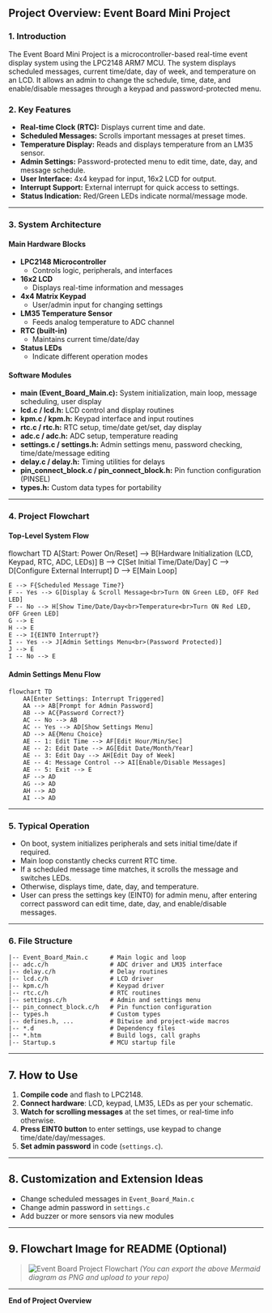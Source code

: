 ## Project Overview: Event Board Mini Project

### 1. Introduction

The Event Board Mini Project is a microcontroller-based real-time event display system using the LPC2148 ARM7 MCU. The system displays scheduled messages, current time/date, day of week, and temperature on an LCD. It allows an admin to change the schedule, time, date, and enable/disable messages through a keypad and password-protected menu.

### 2. Key Features

- **Real-time Clock (RTC):** Displays current time and date.
- **Scheduled Messages:** Scrolls important messages at preset times.
- **Temperature Display:** Reads and displays temperature from an LM35 sensor.
- **Admin Settings:** Password-protected menu to edit time, date, day, and message schedule.
- **User Interface:** 4x4 keypad for input, 16x2 LCD for output.
- **Interrupt Support:** External interrupt for quick access to settings.
- **Status Indication:** Red/Green LEDs indicate normal/message mode.

---

### 3. System Architecture

#### Main Hardware Blocks

- **LPC2148 Microcontroller**
  - Controls logic, peripherals, and interfaces
- **16x2 LCD**
  - Displays real-time information and messages
- **4x4 Matrix Keypad**
  - User/admin input for changing settings
- **LM35 Temperature Sensor**
  - Feeds analog temperature to ADC channel
- **RTC (built-in)**
  - Maintains current time/date/day
- **Status LEDs**
  - Indicate different operation modes

#### Software Modules

- **main (Event_Board_Main.c):** System initialization, main loop, message scheduling, user display
- **lcd.c / lcd.h:** LCD control and display routines
- **kpm.c / kpm.h:** Keypad interface and input routines
- **rtc.c / rtc.h:** RTC setup, time/date get/set, day display
- **adc.c / adc.h:** ADC setup, temperature reading
- **settings.c / settings.h:** Admin settings menu, password checking, time/date/message editing
- **delay.c / delay.h:** Timing utilities for delays
- **pin_connect_block.c / pin_connect_block.h:** Pin function configuration (PINSEL)
- **types.h:** Custom data types for portability

---

### 4. Project Flowchart

#### Top-Level System Flow

flowchart TD
    A[Start: Power On/Reset] --> B[Hardware Initialization (LCD, Keypad, RTC, ADC, LEDs)]
    B --> C[Set Initial Time/Date/Day]
    C --> D[Configure External Interrupt]
    D --> E[Main Loop]
    
    E --> F{Scheduled Message Time?}
    F -- Yes --> G[Display & Scroll Message<br>Turn ON Green LED, OFF Red LED]
    F -- No --> H[Show Time/Date/Day<br>Temperature<br>Turn ON Red LED, OFF Green LED]
    G --> E
    H --> E
    E --> I{EINT0 Interrupt?}
    I -- Yes --> J[Admin Settings Menu<br>(Password Protected)]
    J --> E
    I -- No --> E
#### Admin Settings Menu Flow

```mermaid
flowchart TD
    AA[Enter Settings: Interrupt Triggered]
    AA --> AB[Prompt for Admin Password]
    AB --> AC{Password Correct?}
    AC -- No --> AB
    AC -- Yes --> AD[Show Settings Menu]
    AD --> AE{Menu Choice}
    AE -- 1: Edit Time --> AF[Edit Hour/Min/Sec]
    AE -- 2: Edit Date --> AG[Edit Date/Month/Year]
    AE -- 3: Edit Day --> AH[Edit Day of Week]
    AE -- 4: Message Control --> AI[Enable/Disable Messages]
    AE -- 5: Exit --> E
    AF --> AD
    AG --> AD
    AH --> AD
    AI --> AD
```

---

### 5. Typical Operation

- On boot, system initializes peripherals and sets initial time/date if required.
- Main loop constantly checks current RTC time.
- If a scheduled message time matches, it scrolls the message and switches LEDs.
- Otherwise, displays time, date, day, and temperature.
- User can press the settings key (EINT0) for admin menu, after entering correct password can edit time, date, day, and enable/disable messages.

---

### 6. File Structure

```
|-- Event_Board_Main.c      # Main logic and loop
|-- adc.c/h                 # ADC driver and LM35 interface
|-- delay.c/h               # Delay routines
|-- lcd.c/h                 # LCD driver
|-- kpm.c/h                 # Keypad driver
|-- rtc.c/h                 # RTC routines
|-- settings.c/h            # Admin and settings menu
|-- pin_connect_block.c/h   # Pin function configuration
|-- types.h                 # Custom types
|-- defines.h, ...          # Bitwise and project-wide macros
|-- *.d                     # Dependency files
|-- *.htm                   # Build logs, call graphs
|-- Startup.s               # MCU startup file
```

---

## 7. How to Use

1. **Compile code** and flash to LPC2148.
2. **Connect hardware**: LCD, keypad, LM35, LEDs as per your schematic.
3. **Watch for scrolling messages** at the set times, or real-time info otherwise.
4. **Press EINT0 button** to enter settings, use keypad to change time/date/day/messages.
5. **Set admin password** in code (`settings.c`).

---

## 8. Customization and Extension Ideas

- Change scheduled messages in `Event_Board_Main.c`
- Change admin password in `settings.c`
- Add buzzer or more sensors via new modules

---

## 9. Flowchart Image for README (Optional)

> ![Event Board Project Flowchart](./doc/event_board_flowchart.png)
> *(You can export the above Mermaid diagram as PNG and upload to your repo)*

---

**End of Project Overview**

